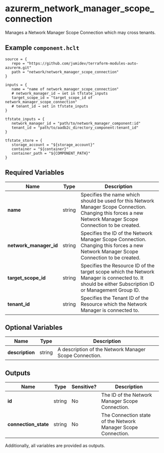 # azurerm_network_manager_scope_connection

Manages a Network Manager Scope Connection which may cross tenants.

## Example `component.hclt`

```hcl
source = {
   repo = "https://github.com/jumidev/terraform-modules-auto-azurerm.git"   
   path = "network/network_manager_scope_connection"   
}

inputs = {
   name = "name of network_manager_scope_connection"   
   # network_manager_id → set in tfstate_inputs
   target_scope_id = "target_scope_id of network_manager_scope_connection"   
   # tenant_id → set in tfstate_inputs
}

tfstate_inputs = {
   network_manager_id = "path/to/network_manager_component:id"   
   tenant_id = "path/to/aadb2c_directory_component:tenant_id"   
}

tfstate_store = {
   storage_account = "${storage_account}"   
   container = "${container}"   
   container_path = "${COMPONENT_PATH}"   
}

```

## Required Variables

| Name | Type |  Description |
| ---- | --------- |  ----------- |
| **name** | string |  Specifies the name which should be used for this Network Manager Scope Connection. Changing this forces a new Network Manager Scope Connection to be created. | 
| **network_manager_id** | string |  Specifies the ID of the Network Manager Scope Connection. Changing this forces a new Network Manager Scope Connection to be created. | 
| **target_scope_id** | string |  Specifies the Resource ID of the target scope which the Network Manager is connected to. It should be either Subscription ID or Management Group ID. | 
| **tenant_id** | string |  Specifies the Tenant ID of the Resource which the Network Manager is connected to. | 

## Optional Variables

| Name | Type |  Description |
| ---- | --------- |  ----------- |
| **description** | string |  A description of the Network Manager Scope Connection. | 



## Outputs

| Name | Type | Sensitive? | Description |
| ---- | ---- | --------- | --------- |
| **id** | string | No  | The ID of the Network Manager Scope Connection. | 
| **connection_state** | string | No  | The Connection state of the Network Manager Scope Connection. | 

Additionally, all variables are provided as outputs.
